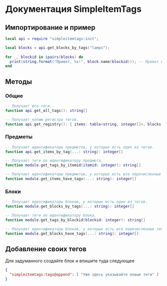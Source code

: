# Документация SimpleItemTags

## Импортирование и пример

```lua
local api = require "simpleitemtags:init";

local blocks = api.get_blocks_by_tags("lamps");
  
for _, blockid in ipairs(blocks) do
  print(string.format("Привет, %s!", block.name(blockid))); -- Привет всем лампам!
end
```

## Методы

### Общие

```lua
-- Получает все теги.
function api.get_all_tags(): string[]

-- Получает копию регистра тегов.
function api.get_registry(): { items: table<string, integer[]>, blocks: table<string, integer[]>, tags: string[] }
```

### Предметы

```lua
-- Получает идентификаторы предметов, у которых есть один из тегов.
function api.get_items_by_tag(...: string): integer[]

-- Получает теги по идентификатору предмета.
function module.get_tags_by_itemid(itemid: integer): string[]

-- Получает идентификаторы предметов, у которых есть все перечисленные теги.
function module.get_items_have_tags(...: string): integer[]
```

### Блоки

```lua
-- Получает идентификаторы блоков, у которых есть один из тегов.
function module.get_blocks_by_tags(...: string): integer[]

-- Получает теги по идентификатору блока.
function module.get_tags_by_blockid(blockid: integer): string[]

-- Получает идентификаторы блоков, у которых есть все перечисленные теги.
function module.get_blocks_have_tags(...: string): integer[]
```

## Добавление своих тегов

Для задуманного создайте блок и впишите туда следующее

```json
{
  "simpleitemtags:tags@append": [ "Уже здесь указывайте новые теги" ]
}
```
